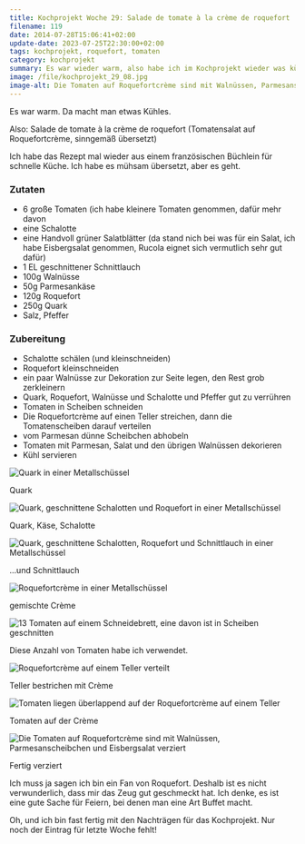 ```yaml
---
title: Kochprojekt Woche 29: Salade de tomate à la crème de roquefort
filename: 119
date: 2014-07-28T15:06:41+02:00
update-date: 2023-07-25T22:30:00+02:00
tags: kochprojekt, roquefort, tomaten
category: kochprojekt
summary: Es war wieder warm, also habe ich im Kochprojekt wieder was kühles gemacht. Einen Salat.
image: /file/kochprojekt_29_08.jpg
image-alt: Die Tomaten auf Roquefortcrème sind mit Walnüssen, Parmesanscheibchen und Eisbergsalat verziert
---
```


Es war warm. Da macht man etwas Kühles.

Also: Salade de tomate à la crème de roquefort (Tomatensalat auf Roquefortcrème, sinngemäß übersetzt)

Ich habe das Rezept mal wieder aus einem französischen Büchlein für schnelle Küche. Ich habe es mühsam übersetzt, aber es geht.

### Zutaten

- 6 große Tomaten (ich habe kleinere Tomaten genommen, dafür mehr davon
- eine Schalotte
- eine Handvoll grüner Salatblätter (da stand nich bei was für ein Salat, ich habe Eisbergsalat genommen, Rucola eignet sich vermutlich sehr gut dafür)
- 1 EL geschnittener Schnittlauch
- 100g Walnüsse
- 50g Parmesankäse
- 120g Roquefort
- 250g Quark
- Salz, Pfeffer

### Zubereitung

- Schalotte schälen (und kleinschneiden)
- Roquefort kleinschneiden
- ein paar Walnüsse zur Dekoration zur Seite legen, den Rest grob zerkleinern
- Quark, Roquefort, Walnüsse und Schalotte und Pfeffer gut zu verrühren
- Tomaten in Scheiben schneiden
- Die Roquefortcrème auf einen Teller streichen, dann die Tomatenscheiben darauf verteilen
- vom Parmesan dünne Scheibchen abhobeln
- Tomaten mit Parmesan, Salat und den übrigen Walnüssen dekorieren
- Kühl servieren

![Quark in einer Metallschüssel](/file/kochprojekt_29_01.jpg)

Quark

![Quark, geschnittene Schalotten und Roquefort in einer Metallschüssel](/file/kochprojekt_29_02.jpg)

Quark, Käse, Schalotte

![Quark, geschnittene Schalotten, Roquefort und Schnittlauch in einer Metallschüssel](/file/kochprojekt_29_03.jpg)

…und Schnittlauch

![Roquefortcrème in einer Metallschüssel](/file/kochprojekt_29_04.jpg)

gemischte Crème

![13 Tomaten auf einem Schneidebrett, eine davon ist in Scheiben geschnitten](/file/kochprojekt_29_05.jpg)

Diese Anzahl von Tomaten habe ich verwendet.

![Roquefortcrème auf einem Teller verteilt](/file/kochprojekt_29_06.jpg)

Teller bestrichen mit Crème

![Tomaten liegen überlappend auf der Roquefortcrème auf einem Teller](/file/kochprojekt_29_07.jpg)

Tomaten auf der Crème

![Die Tomaten auf Roquefortcrème sind mit Walnüssen, Parmesanscheibchen und Eisbergsalat verziert](/file/kochprojekt_29_08.jpg)

Fertig verziert

Ich muss ja sagen ich bin ein Fan von Roquefort. Deshalb ist es nicht verwunderlich, dass mir das Zeug gut geschmeckt hat. Ich denke, es ist eine gute Sache für Feiern, bei denen man eine Art Buffet macht.

Oh, und ich bin fast fertig mit den Nachträgen für das Kochprojekt. Nur noch der Eintrag für letzte Woche fehlt!
